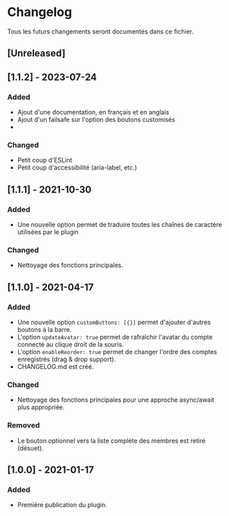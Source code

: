 # Changelog
Tous les futurs changements seront documentés dans ce fichier.

## [Unreleased]

## [1.1.2] - 2023-07-24
### Added
- Ajout d'une documentation, en français et en anglais
- Ajout d'un failsafe sur l'option des boutons customisés
- 
### Changed
- Petit coup d'ESLint
- Petit coup d'accessibilité (aria-label, etc.)

## [1.1.1] - 2021-10-30
### Added
- Une nouvelle option permet de traduire toutes les chaînes de caractère utilisées par le plugin

### Changed
- Nettoyage des fonctions principales.

## [1.1.0] - 2021-04-17
### Added
- Une nouvelle option `customButtons: [{}]` permet d'ajouter d'autres boutons à la barre.
- L'option `updateAvatar: true` permet de rafraîchir l'avatar du compte connecté au clique droit de la souris.
- L'option `enableReorder: true` permet de changer l'ordre des comptes enregistrés (drag & drop support).
- CHANGELOG.md est créé.

### Changed
- Nettoyage des fonctions principales pour une approche async/await plus appropriée.

### Removed
- Le bouton optionnel vers la liste complète des membres est retiré (désuet). 

## [1.0.0] - 2021-01-17
### Added
- Première publication du plugin.
